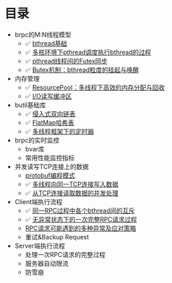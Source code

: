 # 目录
* brpc的M:N线程模型
  * :white_check_mark: [bthread基础](docs/bthread_basis.md)
  * :white_check_mark: [多核环境下pthread调度执行bthread的过程](docs/bthread_schedule.md)
  * :white_check_mark: [pthread线程间的Futex同步](docs/futex.md)
  * :white_check_mark: [Butex机制：bthread粒度的挂起与唤醒](docs/butex.md)
* 内存管理
  * :white_check_mark: [ResourcePool：多线程下高效的内存分配与回收](docs/resource_pool.md)
  * :white_check_mark: [I/O读写缓冲区](docs/io_buf.md)
* butil基础库
  * :white_check_mark: [侵入式双向链表](docs/linkedlist.md)
  * :white_check_mark: [FlatMap哈希表](docs/flat_map.md)
  * :white_check_mark: [多线程框架下的定时器](docs/timer.md)
* brpc的实时监控
  * bvar库
  * 常用性能监控指标
* 并发读写TCP连接上的数据
  * [protobuf编程模式](docs/protobuf.md)
  * :white_check_mark: [多线程向同一TCP连接写入数据](docs/io_write.md)
  * :white_check_mark: [从TCP连接读取数据的并发处理](docs/io_read.md)
* Client端执行流程
  * :white_check_mark: [同一RPC过程中各个bthread间的互斥](docs/client_bthread_sync.md)
  * :white_check_mark: [无异常状态下的一次完整RPC请求过程](docs/client_rpc_normal.md)
  * [RPC请求可能遇到的多种异常及应对策略](docs/client_rpc_exception.md)
  * 重试&Backup Request
* Server端执行流程
  * 处理一次RPC请求的完整过程
  * 服务器自动限流
  * 防雪崩
